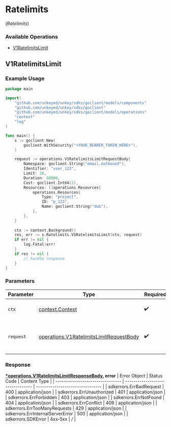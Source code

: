 # Ratelimits
(*Ratelimits*)

### Available Operations

* [V1RatelimitsLimit](#v1ratelimitslimit)

## V1RatelimitsLimit

### Example Usage

```go
package main

import(
	"github.com/unkeyed/unkey/sdks/goclient/models/components"
	"github.com/unkeyed/unkey/sdks/goclient"
	"github.com/unkeyed/unkey/sdks/goclient/models/operations"
	"context"
	"log"
)

func main() {
    s := goclient.New(
        goclient.WithSecurity("<YOUR_BEARER_TOKEN_HERE>"),
    )

    request := operations.V1RatelimitsLimitRequestBody{
        Namespace: goclient.String("email.outbound"),
        Identifier: "user_123",
        Limit: 10,
        Duration: 60000,
        Cost: goclient.Int64(2),
        Resources: []operations.Resources{
            operations.Resources{
                Type: "project",
                ID: "p_123",
                Name: goclient.String("dub"),
            },
        },
    }
    
    ctx := context.Background()
    res, err := s.Ratelimits.V1RatelimitsLimit(ctx, request)
    if err != nil {
        log.Fatal(err)
    }
    if res != nil {
        // handle response
    }
}
```

### Parameters

| Parameter                                                                                          | Type                                                                                               | Required                                                                                           | Description                                                                                        |
| -------------------------------------------------------------------------------------------------- | -------------------------------------------------------------------------------------------------- | -------------------------------------------------------------------------------------------------- | -------------------------------------------------------------------------------------------------- |
| `ctx`                                                                                              | [context.Context](https://pkg.go.dev/context#Context)                                              | :heavy_check_mark:                                                                                 | The context to use for the request.                                                                |
| `request`                                                                                          | [operations.V1RatelimitsLimitRequestBody](../../models/operations/v1ratelimitslimitrequestbody.md) | :heavy_check_mark:                                                                                 | The request object to use for the request.                                                         |


### Response

**[*operations.V1RatelimitsLimitResponseBody](../../models/operations/v1ratelimitslimitresponsebody.md), error**
| Error Object                     | Status Code                      | Content Type                     |
| -------------------------------- | -------------------------------- | -------------------------------- |
| sdkerrors.ErrBadRequest          | 400                              | application/json                 |
| sdkerrors.ErrUnauthorized        | 401                              | application/json                 |
| sdkerrors.ErrForbidden           | 403                              | application/json                 |
| sdkerrors.ErrNotFound            | 404                              | application/json                 |
| sdkerrors.ErrConflict            | 409                              | application/json                 |
| sdkerrors.ErrTooManyRequests     | 429                              | application/json                 |
| sdkerrors.ErrInternalServerError | 500                              | application/json                 |
| sdkerrors.SDKError               | 4xx-5xx                          | */*                              |
